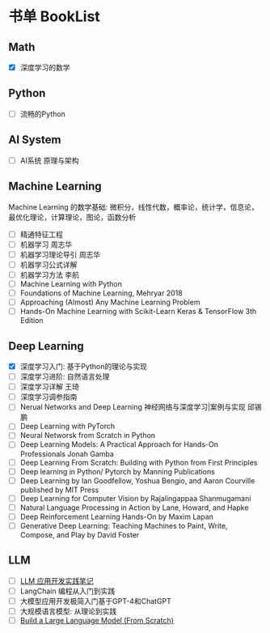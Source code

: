 # 书单 BookList

## Math

- [x] 深度学习的数学

## Python

- [ ] 流畅的Python

## AI System

- [ ] AI系统 原理与架构

## Machine Learning

Machine Learning 的数学基础: 微积分，线性代数，概率论，统计学，信息论，最优化理论，计算理论，图论，函数分析

- [ ] 精通特征工程
- [ ] 机器学习 周志华
- [ ] 机器学习理论导引 周志华
- [ ] 机器学习公式详解
- [ ] 机器学习方法 李航
- [ ] Machine Learning with Python
- [ ] Foundations of Machine Learning, Mehryar 2018
- [ ] Approaching (Almost) Any Machine Learning Problem
- [ ] Hands-On Machine Learning with Scikit-Learn Keras & TensorFlow 3th Edition

## Deep Learning

- [x] 深度学习入门: 基于Python的理论与实现
- [ ] 深度学习进阶: 自然语言处理
- [ ] 深度学习详解 王琦
- [ ] 深度学习调参指南
- [ ] Nerual Networks and Deep Learning 神经网络与深度学习|案例与实现 邱锡鹏
- [ ] Deep Learning with PyTorch
- [ ] Neural Networsk from Scratch in Python
- [ ] Deep Learning Models: A Practical Approach for Hands-On Professionals Jonah Gamba
- [ ] Deep Learning From Scratch: Building with Python from First Principles
- [ ] Deep learning in Python/ Pytorch by Manning Publications
- [ ] Deep Learning by Ian Goodfellow, Yoshua Bengio, and Aaron Courville published by MIT Press
- [ ] Deep Learning for Computer Vision by Rajalingappaa Shanmugamani
- [ ] Natural Language Processing in Action by Lane, Howard, and Hapke
- [ ] Deep Reinforcement Learning Hands-On by Maxim Lapan
- [ ] Generative Deep Learning: Teaching Machines to Paint, Write, Compose, and Play by David Foster

## LLM

- [ ] [LLM 应用开发实践笔记](https://aitutor.liduos.com/)
- [ ] LangChain 编程从入门到实践
- [ ] 大模型应用开发极简入门基于GPT-4和ChatGPT
- [ ] 大规模语言模型: 从理论到实践
- [ ] [Build a Large Language Model (From Scratch)](https://livebook.manning.com/book/build-a-large-language-model-from-scratch/welcome/v-8/)
